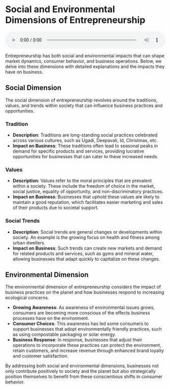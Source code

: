 # Social and Environmental Dimensions of Entrepreneurship

<audio controls style="width: 100%;">
  <source src="../../../../../audio/4th_sem/ED/Unit-7 Social Entrepreneurship/7.c Social and Environmental Dimension.mp3" type="audio/mpeg">
  Your browser does not support the audio element.
</audio>


Entrepreneurship has both social and environmental impacts that can shape market dynamics, consumer behavior, and business operations. Below, we delve into these dimensions with detailed explanations and the impacts they have on business.

## Social Dimension

The social dimension of entrepreneurship revolves around the traditions, values, and trends within society that can influence business practices and opportunities.

### Tradition

- **Description**: Traditions are long-standing social practices celebrated across various cultures, such as Ugadi, Deepavali, Id, Christmas, etc.
- **Impact on Business**: These traditions often lead to seasonal peaks in demand for specific products and services, providing lucrative opportunities for businesses that can cater to these increased needs.

### Values

- **Description**: Values refer to the moral principles that are prevalent within a society. These include the freedom of choice in the market, social justice, equality of opportunity, and non-discriminatory practices.
- **Impact on Business**: Businesses that uphold these values are likely to maintain a good reputation, which facilitates easier marketing and sales of their products due to societal support.

### Social Trends

- **Description**: Social trends are general changes or developments within society. An example is the growing focus on health and fitness among urban dwellers.
- **Impact on Business**: Such trends can create new markets and demand for related products and services, such as gyms and mineral water, allowing businesses that adapt quickly to capitalize on these changes.

## Environmental Dimension

The environmental dimension of entrepreneurship considers the impact of business practices on the planet and how businesses respond to increasing ecological concerns.

- **Growing Awareness**: As awareness of environmental issues grows, consumers are becoming more conscious of the effects business processes have on the environment.
- **Consumer Choices**: This awareness has led some consumers to support businesses that adopt environmentally friendly practices, such as using compostable packaging or solar energy.
- **Business Response**: In response, businesses that adjust their operations to incorporate these practices can protect the environment, retain customers, and increase revenue through enhanced brand loyalty and customer satisfaction.

By addressing both social and environmental dimensions, businesses not only contribute positively to society and the planet but also strategically position themselves to benefit from these conscientious shifts in consumer behavior.
